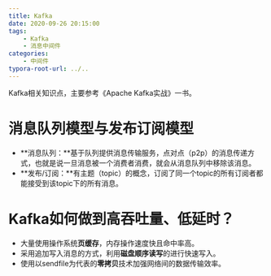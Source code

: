 ```yaml
---
title: Kafka
date: 2020-09-26 20:15:00
tags: 
	- Kafka
	- 消息中间件
categories:
	- 中间件
typora-root-url: ../..
---
```


Kafka相关知识点，主要参考《Apache Kafka实战》一书。

<!--more-->

# 消息队列模型与发布订阅模型

- **消息队列：**基于队列提供消息传输服务，点对点（p2p）的消息传递方式，也就是说一旦消息被一个消费者消费，就会从消息队列中移除该消息。
- **发布/订阅：**有主题（topic）的概念，订阅了同一个topic的所有订阅者都能接受到该topic下的所有消息。

# Kafka如何做到高吞吐量、低延时？

- 大量使用操作系统**页缓存**，内存操作速度快且命中率高。
- 采用追加写入消息的方式，利用**磁盘顺序读写**的进行快速写入。
- 使用以sendfile为代表的**零拷贝**技术加强网络间的数据传输效率。